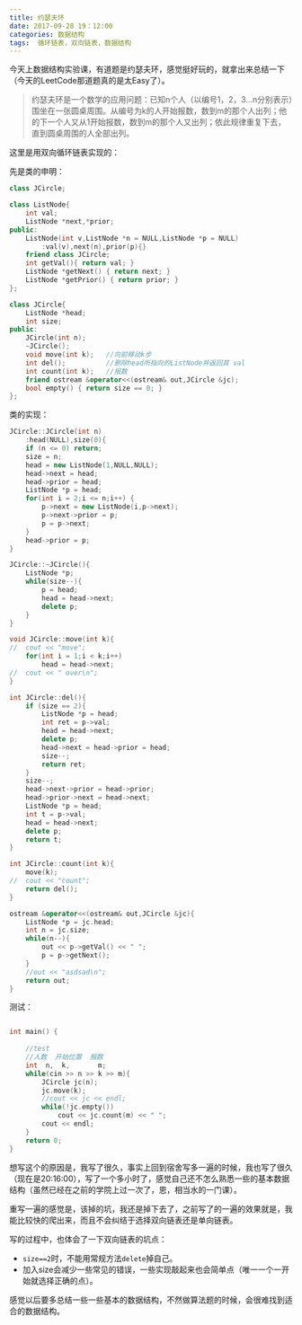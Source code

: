 ```yaml
---
title: 约瑟夫环
date: 2017-09-28 19：12:00
categories: 数据结构
tags:  循环链表，双向链表，数据结构
---
```


今天上数据结构实验课，有道题是约瑟夫环，感觉挺好玩的，就拿出来总结一下（今天的LeetCode那道题真的是太Easy了）。

> 约瑟夫环是一个数学的应用问题：已知n个人（以编号1，2，3...n分别表示）围坐在一张圆桌周围。从编号为k的人开始报数，数到m的那个人出列；他的下一个人又从1开始报数，数到m的那个人又出列；依此规律重复下去，直到圆桌周围的人全部出列。

这里是用双向循环链表实现的：

先是类的申明：

```C++ 
class JCircle;

class ListNode{
	int val;
	ListNode *next,*prior;
public:
	ListNode(int v,ListNode *n = NULL,ListNode *p = NULL)
		:val(v),next(n),prior(p){}
	friend class JCircle;
	int getVal(){ return val; }
	ListNode *getNext() { return next; }
	ListNode *getPrior() { return prior; }
};

class JCircle{
	ListNode *head;
	int size; 
public:
	JCircle(int n);
	~JCircle();
	void move(int k);	//向前移动k步 
	int del();			//删除head所指向的ListNode并返回其 val 
	int count(int k);	//报数 
	friend ostream &operator<<(ostream& out,JCircle &jc);
	bool empty() { return size == 0; }
};
```

类的实现：
```c++
JCircle::JCircle(int n)
	:head(NULL),size(0){
	if (n <= 0) return;
	size = n;
	head = new ListNode(1,NULL,NULL);
	head->next = head;
	head->prior = head;
	ListNode *p = head;
	for(int i = 2;i <= n;i++) {
		p->next = new ListNode(i,p->next);
		p->next->prior = p;
		p = p->next;
	}
	head->prior = p;
}

JCircle::~JCircle(){
	ListNode *p;
	while(size--){
		p = head;
		head = head->next;
		delete p;
	}
}

void JCircle::move(int k){
//	cout << "move";
	for(int i = 1;i < k;i++)
		head = head->next;
//	cout << " over\n";
}

int JCircle::del(){
	if (size == 2){
		ListNode *p = head;
		int ret = p->val;
		head = head->next;
		delete p;
		head->next = head->prior = head;
		size--; 
		return ret;
	}
	size--;
	head->next->prior = head->prior;
	head->prior->next = head->next;
	ListNode *p = head;
	int t = p->val;
	head = head->next;
	delete p;
	return t;
} 

int JCircle::count(int k){
	move(k);
//	cout << "count";
	return del();
}

ostream &operator<<(ostream& out,JCircle &jc){
	ListNode *p = jc.head;
	int n = jc.size;
	while(n--){
		out << p->getVal() << " ";
		p = p->getNext();
	}
	//out << "asdsad\n";
	return out;
}

```


测试：

```c++

int main() {
	
	//test
	//人数  开始位置  报数 
	int  n,  k,       m;
	while(cin >> n >> k >> m){
		JCircle jc(n);
		jc.move(k);
		//cout << jc << endl; 
		while(!jc.empty())
			cout << jc.count(m) << " ";
		cout << endl;
	}
	return 0;
} 
```

想写这个的原因是，我写了很久，事实上回到宿舍写多一遍的时候，我也写了很久（现在是20:16:00），写了一个多小时了，感觉自己还不怎么熟悉一些的基本数据结构（虽然已经在之前的学院上过一次了，恩，相当水的一门课）。

重写一遍的感觉是，该掉的坑，我还是掉下去了，之前写了的一遍的效果就是，我能比较快的爬出来，而且不会纠结于选择双向链表还是单向链表。

写的过程中，也体会了一下双向链表的坑点：
- `size==2`时，不能用常规方法`delete`掉自己。
- 加入size会减少一些常见的错误，一些实现敲起来也会简单点（唯一一个一开始就选择正确的点）。

感觉以后要多总结一些一些基本的数据结构，不然做算法题的时候，会很难找到适合的数据结构。